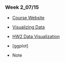 ### Week 2_07/15

   * [Course Website](https://www.peculab.org/2019/07/11/108-%e5%85%a8%e5%9c%8b%e5%a4%8f%e5%ad%a3%e5%ad%b8%e9%99%a2-7-15-class-3/)

   * [Visualizing Data](https://rachel0718.github.io/data_science/week%202_0715/Visualizing%20Data.html)
   
   * [HW2 Data Visualization](https://rachel0718.github.io/data_science/week%202_0715/Data%20Visualization.html)
    
   * [ggplot]
    
   * Note
